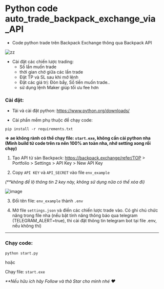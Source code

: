 # Python code auto_trade_backpack_exchange_via_API


- Code python trade trên Backpack Exchange thông qua Backpack API

![zz](https://github.com/user-attachments/assets/f56819a3-700e-46da-9ef2-952bbafdbb19)

- Cài đặt các chiến lược trading:
  + Số lần muốn trade
  + thời gian chờ giữa các lần trade
  + Đặt TP và SL sau khi mở lệnh
  + Đặt các giá trị: Đòn bẩy, Số tiền muốn trade..
  + sử dụng lệnh Maker giúp tối ưu fee hơn

 
<h3>Cài đặt:</h3>

- Tải và cài đặt python: https://www.python.org/downloads/

- Cài phần mềm phụ thuộc để chạy code:

 ```
 pip install -r requirements.txt
 ```

**=> ae không rành có thể chạy file: `start.exe`, không cần cài python nha (Mình build từ code trên ra nên 100% an toàn nha, nhớ setting xong rồi chạy)**

1. Tạo API  từ sàn Backpack: https://backpack.exchange/refer/TOP > Portfolio > Settings > API Key > New API Key
   
2. Copy `API KEY` và `API_SECRET` vào file `env_example`

_(**không để lộ thông tin 2 key này, không sử dụng nữa có thể xóa đi)_

   ![image](https://github.com/user-attachments/assets/96b6248d-e66e-4c2a-91bc-c09b3fc9d74c)
   
3. Đổi tên file: `env_example` thành `.env`
   
4. Mở file `settings.json` và điền các chiến lược trade vào. Có ghi chú chức năng trong file nha
(nếu bật tính năng thông báo qua telegram (TELEGRAM_ALERT=true), thì cài đặt thông tin telegram bot tại file .env, nếu không thi)
----------------------------

 <h3>Chạy code:</h3>
 
```
python start.py
```

hoặc

Chạy file: `start.exe`

_**Nếu hữu ích hãy Follow và thả Star cho mình nhé ❤️_
